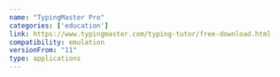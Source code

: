 ```yaml
---
name: "TypingMaster Pro"
categories: ['education']
link: https://www.typingmaster.com/typing-tutor/free-download.html
compatibility: emulation
versionFrom: "11"
type: applications
---
```


